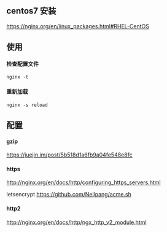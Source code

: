 
## centos7 安装

https://nginx.org/en/linux_packages.html#RHEL-CentOS

## 使用

#### 检查配置文件

```shell
nginx -t
```

#### 重新加载

```shell
nginx -s reload
```

## 配置

#### gzip

https://juejin.im/post/5b518d1a6fb9a04fe548e8fc

#### https

http://nginx.org/en/docs/http/configuring_https_servers.html

letsencrypt https://github.com/Neilpang/acme.sh

#### http2

http://nginx.org/en/docs/http/ngx_http_v2_module.html

